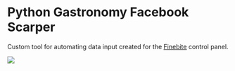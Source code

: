 # Python Gastronomy Facebook Scarper

Custom tool for automating data input created for the [Finebite](https://finebite.co/pl/) control panel.

![](https://i.imgur.com/oguuFmq.png)
